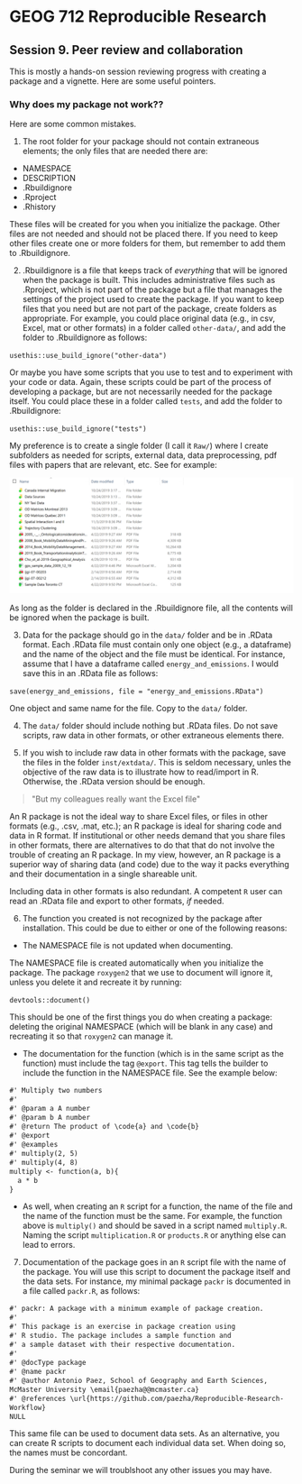 # GEOG 712 Reproducible Research

## Session 9. Peer review and collaboration

This is mostly a hands-on session reviewing progress with creating a package and a vignette. Here are some useful pointers.

### Why does my package not work??

Here are some common mistakes.

1. The root folder for your package should not contain extraneous elements; the only files that are needed there are:
  - NAMESPACE
  - DESCRIPTION
  - .Rbuildignore
  - .Rproject
  - .Rhistory
  
These files will be created for you when you initialize the package. Other files are not needed and should not be placed there. If you need to keep other files create one or more folders for them, but remember to add them to .Rbuildignore.

2. .Rbuildignore is a file that keeps track of _everything_ that will be ignored when the package is built. This includes administrative files such as .Rproject, which is not part of the package but a file that manages the settings of the project used to create the package. If you want to keep files that you need but are not part of the package, create folders as appropriate. For example, you could place original data (e.g., in csv, Excel, mat or other formats) in a folder called `other-data/`, and add the folder to .Rbuildignore as follows:

`usethis::use_build_ignore("other-data")`

Or maybe you have some scripts that you use to test and to experiment with your code or data. Again, these scripts could be part of the process of developing a package, but are not necessarily needed for the package itself. You could place these in a folder called `tests`, and add the folder to .Rbuildignore:

`usethis::use_build_ignore("tests")`

My preference is to create a single folder (I call it `Raw/`) where I create subfolders as needed for scripts, external data, data preprocessing, pdf files with papers that are relevant, etc. See for example:

![My ignored folder](Session-9-Figure-1.png)

As long as the folder is declared in the .Rbuildignore file, all the contents will be ignored when the package is built.

3. Data for the package should go in the `data/` folder and be in .RData format. Each .RData file must contain only one object (e.g., a dataframe) and the name of the object and the file must be identical. For instance, assume that I have a dataframe called `energy_and_emissions`. I would save this in an .RData file as follows:

`save(energy_and_emissions, file = "energy_and_emissions.RData")`

One object and same name for the file. Copy to the `data/` folder.

4. The `data/` folder should include nothing but .RData files. Do not save scripts, raw data in other formats, or other extraneous elements there.

5. If you wish to include raw data in other formats with the package, save the files in the folder `inst/extdata/`. This is seldom necessary, unles the objective of the raw data is to illustrate how to read/import in R. Otherwise, the .RData version should be enough.

>"But my colleagues really want the Excel file"

An R package is not the ideal way to share Excel files, or files in other formats (e.g., .csv, .mat, etc.); an R package is ideal for sharing code and data in R format. If institutional or other needs demand that you share files in other formats, there are alternatives to do that that do not involve the trouble of creating an R package. In my view, however, an R package is a superior way of sharing data (and code) due to the way it packs everything and their documentation in a single shareable unit.

Including data in other formats is also redundant. A competent `R` user can read an .RData file and export to other formats, _if_ needed.

6. The function you created is not recognized by the package after installation. This could be due to either or one of the following reasons:

  - The NAMESPACE file is not updated when documenting.

The NAMESPACE file is created automatically when you initialize the package. The package `roxygen2` that we use to document will ignore it, unless you delete it and recreate it by running:

`devtools::document()`

This should be one of the first things you do when creating a package: deleting the original NAMESPACE (which will be blank in any case) and recreating it so that `roxygen2` can manage it.

  - The documentation for the function (which is in the same script as the function) must include the tag `@export`. This tag tells the builder to include the function in the NAMESPACE file. See the example below:
  
```
#' Multiply two numbers
#'
#' @param a A number
#' @param b A number
#' @return The product of \code{a} and \code{b}
#' @export
#' @examples
#' multiply(2, 5)
#' multiply(4, 8)
multiply <- function(a, b){
  a * b
}
```
  
  - As well, when creating an `R` script for a function, the name of the file and the name of the function must be the same. For example, the function above is `multiply()` and should be saved in a script named `multiply.R`. Naming the script `multiplication.R` or `products.R` or anything else can lead to errors.

7. Documentation of the package goes in an `R` script file with the name of the package. You will use this script to document the package itself and the data sets. For instance, my minimal package `packr` is documented in a file called `packr.R`, as follows:

```
#' packr: A package with a minimum example of package creation.
#'
#' This package is an exercise in package creation using
#' R studio. The package includes a sample function and
#' a sample dataset with their respective documentation.
#'
#' @docType package
#' @name packr
#' @author Antonio Paez, School of Geography and Earth Sciences, McMaster University \email{paezha@@mcmaster.ca}
#' @references \url{https://github.com/paezha/Reproducible-Research-Workflow}
NULL
```

This same file can be used to document data sets. As an alternative, you can create R scripts to document each individual data set. When doing so, the names must be concordant.

During the seminar we will troublshoot any other issues you may have.